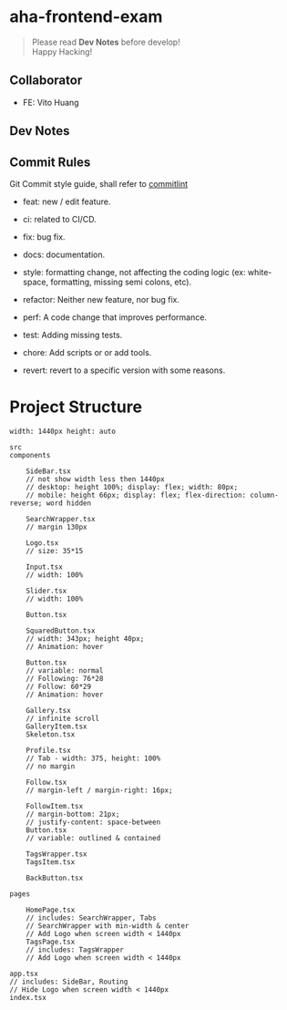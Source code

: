 # aha-frontend-exam

> Please read **Dev Notes** before develop!  
> Happy Hacking!

## Collaborator

- FE: Vito Huang

## Dev Notes

## Commit Rules

Git Commit style guide, shall refer to [commitlint](https://commitlint.js.org/#/)

- feat: new / edit feature.

- ci: related to CI/CD.

- fix: bug fix.

- docs: documentation.

- style: formatting change, not affecting the coding logic (ex: white-space, formatting, missing semi colons, etc).

- refactor: Neither new feature, nor bug fix.

- perf: A code change that improves performance.

- test: Adding missing tests.

- chore: Add scripts or or add tools.

- revert: revert to a specific version with some reasons.

# Project Structure

```
width: 1440px height: auto

src
components

    SideBar.tsx
    // not show width less then 1440px
    // desktop: height 100%; display: flex; width: 80px;
    // mobile: height 66px; display: flex; flex-direction: column-reverse; word hidden

    SearchWrapper.tsx
    // margin 130px

    Logo.tsx
    // size: 35*15

    Input.tsx
    // width: 100%

    Slider.tsx
    // width: 100%

    Button.tsx

    SquaredButton.tsx
    // width: 343px; height 40px;
    // Animation: hover

    Button.tsx
    // variable: normal
    // Following: 76*28
    // Follow: 60*29
    // Animation: hover

    Gallery.tsx
    // infinite scroll
    GalleryItem.tsx
    Skeleton.tsx

    Profile.tsx
    // Tab - width: 375, height: 100%
    // no margin

    Follow.tsx
    // margin-left / margin-right: 16px;

    FollowItem.tsx
    // margin-bottom: 21px;
    // justify-content: space-between
    Button.tsx
    // variable: outlined & contained

    TagsWrapper.tsx
    TagsItem.tsx

    BackButton.tsx

pages

    HomePage.tsx
    // includes: SearchWrapper, Tabs
    // SearchWrapper with min-width & center
    // Add Logo when screen width < 1440px
    TagsPage.tsx
    // includes: TagsWrapper
    // Add Logo when screen width < 1440px

app.tsx
// includes: SideBar, Routing
// Hide Logo when screen width < 1440px
index.tsx
```

